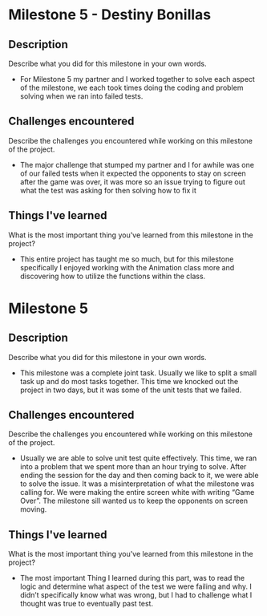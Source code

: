 # Milestone 5 - Destiny Bonillas

## Description
Describe what you did for this milestone in your own words.
* For Milestone 5 my partner and I worked together to solve each aspect of the milestone,
we each took times doing the coding and problem solving when we ran into failed tests.

## Challenges encountered
Describe the challenges you encountered while working on this milestone of the project.
* The major challenge that stumped my partner and I for awhile was one of our failed tests when it expected the opponents to stay on screen after the game was over, it was more so an issue trying to figure out what the test was asking for then solving how to fix it

## Things I've learned
What is the most important thing you've learned from this milestone in the project?
* This entire project has taught me so much, but for this milestone specifically I enjoyed working with the Animation class more and discovering how to utilize the functions within the class.


# Milestone 5


## Description
Describe what you did for this milestone in your own words.
* This milestone was a complete joint task. Usually we like to split a small task up and do most tasks together. This time we knocked out the project in two days, but it was some of the unit tests that we failed. 


## Challenges encountered
Describe the challenges you encountered while working on this milestone of the project.

* Usually we are able to solve unit test quite effectively. This time, we ran into a problem that we spent more than an hour trying to solve. After ending the session for the day and then coming back to it, we were able to solve the issue. It was a misinterpretation of what the milestone was calling for. We were making the entire screen white with writing “Game Over”. The milestone sill wanted us to keep the opponents on screen moving. 

## Things I've learned
What is the most important thing you've learned from this milestone in the project?
* The most important Thing I learned during this part, was to read the logic and determine what aspect of the test we were failing and why. I didn’t specifically know what was wrong, but I had to challenge what I thought was true to eventually past test. 

